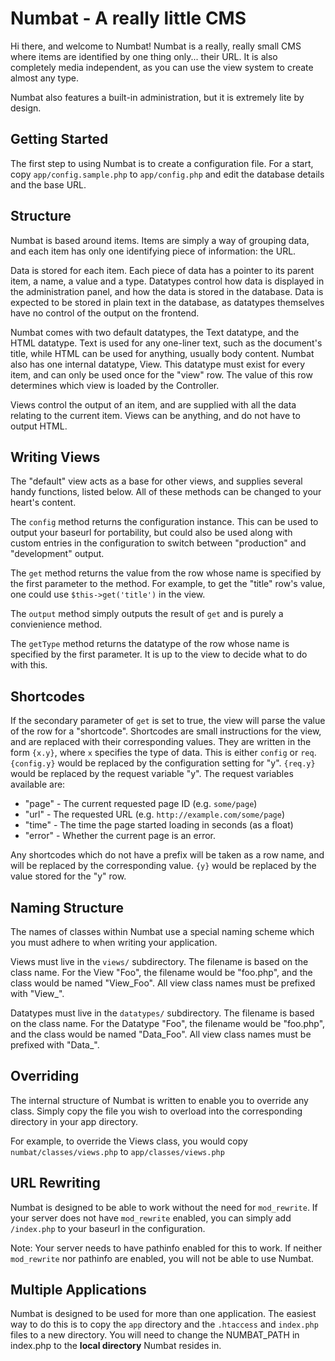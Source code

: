 Numbat - A really little CMS
============================

Hi there, and welcome to Numbat! Numbat is a really, really small CMS where
items are identified by one thing only... their URL. It is also completely
media independent, as you can use the view system to create almost any type.

Numbat also features a built-in administration, but it is extremely lite by
design.


Getting Started
---------------
The first step to using Numbat is to create a configuration file. For a start,
copy `app/config.sample.php` to `app/config.php` and edit the database
details and the base URL.


Structure
---------
Numbat is based around items. Items are simply a way of grouping data, and
each item has only one identifying piece of information: the URL.

Data is stored for each item. Each piece of data has a pointer to its parent
item, a name, a value and a type. Datatypes control how data is displayed in
the administration panel, and how the data is stored in the database. Data is
expected to be stored in plain text in the database, as datatypes themselves
have no control of the output on the frontend.

Numbat comes with two default datatypes, the Text datatype, and the HTML
datatype. Text is used for any one-liner text, such as the document's title,
while HTML can be used for anything, usually body content. Numbat also has one
internal datatype, View. This datatype must exist for every item, and can only
be used once for the "view" row. The value of this row determines which view
is loaded by the Controller.

Views control the output of an item, and are supplied with all the data
relating to the current item. Views can be anything, and do not have to output
HTML.


Writing Views
-------------
The "default" view acts as a base for other views, and supplies several handy
functions, listed below. All of these methods can be changed to your heart's
content.

The `config` method returns the configuration instance. This can be used to
output your baseurl for portability, but could also be used along with custom
entries in the configuration to switch between "production" and "development"
output.

The `get` method returns the value from the row whose name is specified by the
first parameter to the method. For example, to get the "title" row's value,
one could use `$this->get('title')` in the view.

The `output` method simply outputs the result of `get` and is purely a
convienience method.

The `getType` method returns the datatype of the row whose name is specified
by the first parameter. It is up to the view to decide what to do with this.


Shortcodes
----------
If the secondary parameter of `get` is set to true, the view will parse the
value of the row for a "shortcode". Shortcodes are small instructions for the
view, and are replaced with their corresponding values. They are written in
the form `{x.y}`, where `x` specifies the type of data. This is either
`config` or `req`. `{config.y}` would be replaced by the configuration setting
for "y". `{req.y}` would be replaced by the request variable "y". The request
variables available are:

- "page" - The current requested page ID (e.g. `some/page`)
- "url" - The requested URL (e.g. `http://example.com/some/page`)
- "time" - The time the page started loading in seconds (as a float)
- "error" - Whether the current page is an error.

Any shortcodes which do not have a prefix will be taken as a row name, and
will be replaced by the corresponding value. `{y}` would be replaced by the
value stored for the "y" row.


Naming Structure
----------------
The names of classes within Numbat use a special naming scheme which you must
adhere to when writing your application.

Views must live in the `views/` subdirectory. The filename is based on the
class name. For the View "Foo", the filename would be "foo.php", and the class
would be named "View_Foo". All view class names must be prefixed with "View_".

Datatypes must live in the `datatypes/` subdirectory. The filename is based on
the class name. For the Datatype "Foo", the filename would be "foo.php", and
the class would be named "Data_Foo". All view class names must be prefixed
with "Data_".


Overriding
----------
The internal structure of Numbat is written to enable you to override any
class. Simply copy the file you wish to overload into the corresponding
directory in your app directory.

For example, to override the Views class, you would copy
`numbat/classes/views.php` to `app/classes/views.php`


URL Rewriting
-------------
Numbat is designed to be able to work without the need for `mod_rewrite`. If
your server does not have `mod_rewrite` enabled, you can simply add
`/index.php` to your baseurl in the configuration.

Note: Your server needs to have pathinfo enabled for this to work. If neither
`mod_rewrite` nor pathinfo are enabled, you will not be able to use Numbat.


Multiple Applications
---------------------
Numbat is designed to be used for more than one application. The easiest way
to do this is to copy the `app` directory and the `.htaccess` and `index.php`
files to a new directory. You will need to change the NUMBAT_PATH in index.php
to the **local directory** Numbat resides in.